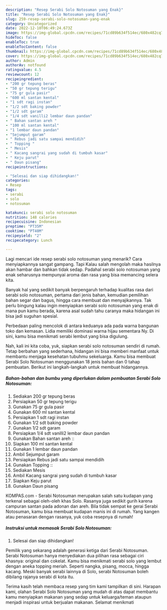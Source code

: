 ```yaml
---
description: "Resep Serabi Solo Notosuman yang Enak}"
title: "Resep Serabi Solo Notosuman yang Enak}"
slug: 259-resep-serabi-solo-notosuman-yang-enak
category: Uncategorized
date: 2022-12-10T06:49:24.673Z
image: https://img-global.cpcdn.com/recipes/71cd89b634f514ec/680x482cq70/serabi-solo-notosuman-foto-resep-utama.jpg
hideToc: false
enableToc: true
enableTocContent: false
thumbnail: https://img-global.cpcdn.com/recipes/71cd89b634f514ec/680x482cq70/serabi-solo-notosuman-foto-resep-utama.jpg
cover: https://img-global.cpcdn.com/recipes/71cd89b634f514ec/680x482cq70/serabi-solo-notosuman-foto-resep-utama.jpg
author: Admin
authorAv: notfound
ratingvalue: 4.5
reviewcount: 12
recipeingredient:
- "200 gr tepung beras"
- "50 gr tepung terigu"
- "75 gr gula pasir"
- "600 ml santan kental"
- "1 sdt ragi instan"
- "1/2 sdt baking powder"
- "1/2 sdt garam"
- "1/4 sdt vanilli2 lembar daun pandan"
- " Bahan santan areh "
- "100 ml santan kental"
- "1 lembar daun pandan"
- "Sejumput garam"
- " Rebus jadi satu sampai mendidih"
- " Topping "
- " Mesis"
- " Kacang sangrai yang sudah di tumbuh kasar"
- " Keju parut"
- " Daun pisang"
recipeinstructions:

- "Selesai dan siap dihidangkan!"
categories:
- Resep
tags:
- serabi
- solo
- notosuman

katakunci: serabi solo notosuman 
nutrition: 148 calories
recipecuisine: Indonesian
preptime: "PT35M"
cooktime: "PT40M"
recipeyield: "2"
recipecategory: Lunch

---
```



Lagi mencari ide resep serabi solo notosuman yang menarik? Cara menyiapkannya sangat gampang. Tapi Kalau salah mengolah maka hasilnya akan hambar dan bahkan tidak sedap. Padahal serabi solo notosuman yang enak seharusnya mempunyai aroma dan rasa yang bisa memancing selera kita.


Banyak hal yang sedikit banyak berpengaruh terhadap kualitas rasa dari serabi solo notosuman, pertama dari jenis bahan, kemudian pemilihan bahan segar dan bagus, hingga cara membuat dan menyajikannya. Tak perlu bingung kalau ingin menyiapkan serabi solo notosuman yang enak di mana pun kamu berada, karena asal sudah tahu caranya maka hidangan ini bisa jadi suguhan spesial.

Perbedaan paling mencolok di antara keduanya ada pada warna bangunan toko dan kemasan. Lidia memiliki dominasi warna hijau sementara Ny. Di sini, kamu bisa menikmati serabi lembut yang bisa digulung.


Nah, kali ini kita coba, yuk, siapkan serabi solo notosuman sendiri di rumah. Tetap berbahan yang sederhana, hidangan ini bisa memberi manfaat untuk membantu menjaga kesehatan tubuhmu sekeluarga. Kamu bisa membuat Serabi Solo Notosuman menggunakan 18 jenis bahan dan 0 tahap pembuatan. Berikut ini langkah-langkah untuk membuat hidangannya.

<!--inarticleads1-->

##### Bahan-bahan dan bumbu yang diperlukan dalam pembuatan Serabi Solo Notosuman:

1. Sediakan 200 gr tepung beras
1. Persiapkan 50 gr tepung terigu
1. Gunakan 75 gr gula pasir
1. Gunakan 600 ml santan kental
1. Persiapkan 1 sdt ragi instan
1. Gunakan 1/2 sdt baking powder
1. Gunakan 1/2 sdt garam
1. Persiapkan 1/4 sdt vanilli2 lembar daun pandan
1. Gunakan  Bahan santan areh ::
1. Siapkan 100 ml santan kental
1. Gunakan 1 lembar daun pandan
1. Ambil Sejumput garam
1. Persiapkan  Rebus jadi satu sampai mendidih
1. Gunakan  Topping ::
1. Sediakan  Mesis
1. Ambil  Kacang sangrai yang sudah di tumbuh kasar
1. Siapkan  Keju parut
1. Gunakan  Daun pisang


KOMPAS.com - Serabi Notosuman merupakan salah satu kudapan yang terkenal sebagai oleh-oleh khas Solo. Rasanya juga sedikit gurih karena campuran santan pada adonan dan areh. Bila tidak sempat ke gerai Serabi Notosuman, kamu bisa membuat kudapan manis ini di rumah. Yang kangen atau penasaran dengan rasanya, yuk coba resepnya di rumah! 

<!--inarticleads2-->

##### Instruksi untuk memasak Serabi Solo Notosuman:


1. Selesai dan siap dihidangkan!

Pemilik yang sekarang adalah generasi ketiga dari Serabi Notosuman. Serabi Notosuman hanya menyediakan dua pilihan rasa sebagai ciri khasnya: original dan cokelat. Kamu bisa menikmati serabi solo yang lembut dengan aneka topping meriah. Seperti nangka, pisang, mocca, hingga kacang. Meski banyak serabi lainnya di Solo, serabi Notosuman boleh dibilang rajanya serabi di kota itu. 

Terima kasih telah membaca resep yang tim kami tampilkan di sini. Harapan kami, olahan Serabi Solo Notosuman yang mudah di atas dapat membantu kamu menyiapkan makanan yang sedap untuk keluarga/teman ataupun menjadi inspirasi untuk berjualan makanan. Selamat menikmati
